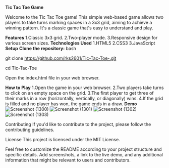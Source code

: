 **Tic Tac Toe Game**

Welcome to the Tic Tac Toe game! This simple web-based game allows two players to take turns marking spaces in a 3x3 grid, aiming to achieve a winning pattern. It's a classic game that's easy to understand and play.

**Features**
1.Classic 3x3 grid.
2.Two-player mode.
3.Responsive design for various screen sizes.
**Technologies Used**
1.HTML5
2.CSS3
3.JavaScript
**Setup**
**Clone the repository:**
bash

git clone https://github.com/rks2601/Tic-Tac-Toe-.git

cd Tic-Tac-Toe

Open the index.html file in your web browser.

**How to Play**
1.Open the game in your web browser.
2.Two players take turns to click on an empty space on the grid.
3.The first player to get three of their marks in a row (horizontally, vertically, or diagonally) wins.
4.If the grid is filled and no player has won, the game ends in a draw.
**Demo**
![Screenshot (1300)](https://github.com/rks2601/Tic-Tac-Toe-/assets/122681297/1ef004de-a6d3-4f34-bfb3-eec66378627f)
![Screenshot (1301)](https://github.com/rks2601/Tic-Tac-Toe-/assets/122681297/7484ad7d-dccb-4220-a476-c41def649559)
![Screenshot (1302)](https://github.com/rks2601/Tic-Tac-Toe-/assets/122681297/c1783dba-34db-49e2-b7db-5ed055cfa47e)
![Screenshot (1303)](https://github.com/rks2601/Tic-Tac-Toe-/assets/122681297/b33d287c-8e40-4b18-a727-1ae5087da0e1)



Contributing
If you'd like to contribute to the project, please follow the contributing guidelines.

License
This project is licensed under the MIT License.

Feel free to customize the README according to your project structure and specific details. Add screenshots, a link to the live demo, and any additional information that might be relevant to users and contributors.





